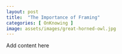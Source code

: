 ```yaml
---
layout: post
title:  "The Importance of Framing"
categories: [ OnKnowing ]
image: assets/images/great-horned-owl.jpg
---
```

Add content here